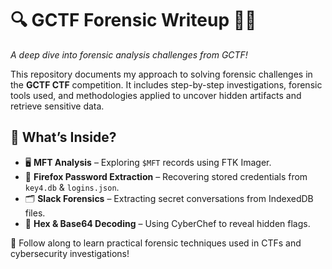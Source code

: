 # 🔍 GCTF Forensic Writeup 🕵️‍♂️  

*A deep dive into forensic analysis challenges from GCTF!*  

This repository documents my approach to solving forensic challenges in the **GCTF CTF** competition. It includes step-by-step investigations, forensic tools used, and methodologies applied to uncover hidden artifacts and retrieve sensitive data.  

## 🚀 What’s Inside?  
- 🖥 **MFT Analysis** – Exploring `$MFT` records using FTK Imager.  
- 🔐 **Firefox Password Extraction** – Recovering stored credentials from `key4.db` & `logins.json`.  
- 🗂 **Slack Forensics** – Extracting secret conversations from IndexedDB files.  
- 📜 **Hex & Base64 Decoding** – Using CyberChef to reveal hidden flags.  

🔎 Follow along to learn practical forensic techniques used in CTFs and cybersecurity investigations!  
